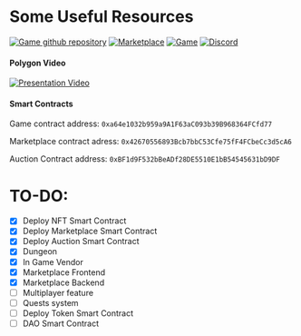 # Some Useful Resources

[![Game github repository](https://user-images.githubusercontent.com/20319127/170844594-3d038136-996c-4ff1-82f8-e078cd19cbd0.png)](https://github.com/ZiedChekir/Robin)   [![Marketplace](https://user-images.githubusercontent.com/20319127/170844732-666424ee-d0d3-4dc9-bfa8-c619ced4a159.png)](https://robinmania.vercel.app/)   [![Game](https://user-images.githubusercontent.com/20319127/170844827-26bd6b8d-baa5-46bc-9339-bf1d2d0c5ed2.png)](https://acazied.itch.io/robinmania)
[![Discord](https://user-images.githubusercontent.com/20319127/170844896-14bdc34e-bdc6-4f67-93f7-8410e98b01d5.png)](https://discord.gg/Hvfhw5de)

####  Polygon Video

[![Presentation Video](https://img.youtube.com/vi/HbmDbXKUB0s/0.jpg)](https://youtu.be/HbmDbXKUB0s)


#### Smart Contracts

Game contract address: ``0xa64e1032b959a9A1F63aC093b39B968364FCfd77``

Marketplace contract  adress: ``0x42670556893Bcb7bbC53Cfe75fF4FCbeCc3d5cA6``

Auction Contract address: ``0xBF1d9F532bBeADf28DE5510E1bB54545631bD9DF``


# TO-DO:
- [x] Deploy NFT Smart Contract
- [x] Deploy Marketplace Smart Contract
- [x] Deploy Auction Smart Contract
- [x] Dungeon
- [x] In Game Vendor
- [x] Marketplace Frontend
- [x] Marketplace Backend
- [ ] Multiplayer feature
- [ ] Quests system
- [ ] Deploy Token Smart Contract
- [ ] DAO Smart Contract
